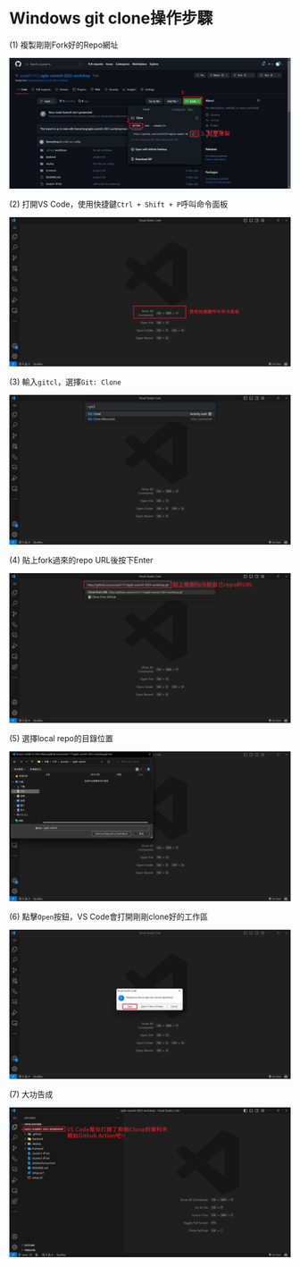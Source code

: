 # Windows git clone操作步驟

(1) 複製剛剛Fork好的Repo網址

![Untitled](11/Untitled.png)

(2) 打開VS Code，使用快捷鍵`Ctrl + Shift + P`呼叫命令面板

![Untitled](11/Untitled%201.png)

(3) 輸入`gitcl`，選擇`Git: Clone`

![Untitled](11/Untitled%202.png)

(4) 貼上fork過來的repo URL後按下Enter

![Untitled](11/Untitled%203.png)

(5) 選擇local repo的目錄位置

![Untitled](11/Untitled%204.png)

(6) 點擊`Open`按鈕，VS Code會打開剛剛clone好的工作區

![Untitled](11/Untitled%205.png)

(7) 大功告成

![Untitled](11/Untitled%206.png)